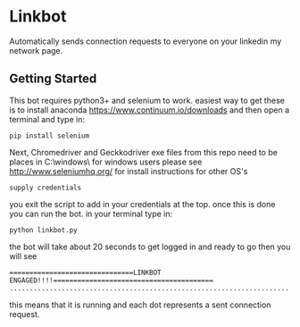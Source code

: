 # Linkbot

Automatically sends connection requests to everyone on your linkedin my network page. 

## Getting Started 
This bot requires python3+ and selenium to work. easiest way to get these is to install anaconda
https://www.continuum.io/downloads
and then open a terminal and type in:
```
pip install selenium
```
Next, Chromedriver and Geckkodriver exe files from this repo need to be places in C:\windows\ for windows users please see http://www.seleniumhq.org/ for install instructions for other OS's

```
supply credentials
```
you exit the script to add in your credentials at the top. once this is done you can run the bot. 
in your terminal type in:

```
python linkbot.py
```
the bot will take about 20 seconds to get logged in and ready to go then you will see
```
===============================LINKBOT ENGAGED!!!!========================================
..........................................................................................................................................................................................................................................................................................................................................................................................................................................................................................................................................
```
this means that it is running and each dot represents a sent connection request.
